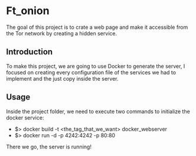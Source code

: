 # Ft_onion

The goal of this project is to crate a web page and make it accessible from the Tor network by creating a hidden service.

## Introduction

To make this project, we are going to use Docker to generate the server, I focused on creating every configuration file of the services we had to implement and the just copy inside the server.

## Usage

Inside the project folder, we need to execute two commands to initialize the docker service:
- $> docker build -t <the_tag_that_we_want> docker_webserver
- $> docker run -d -p 4242:4242 -p 80:80 <tag>

There we go, the server is running!